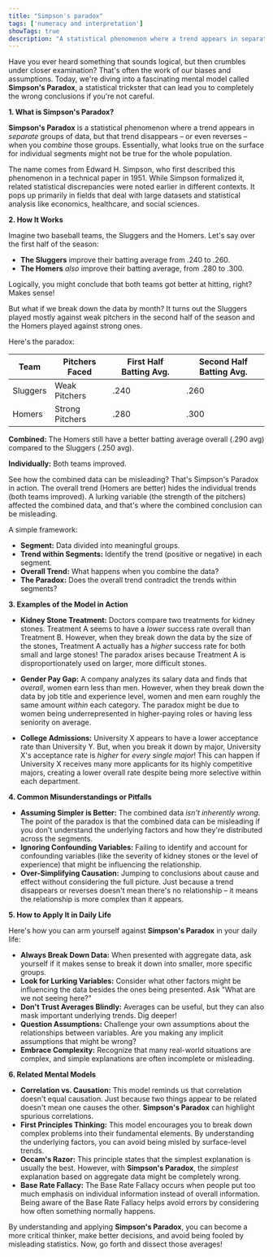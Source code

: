 ```yaml
---
title: "Simpson's paradox"
tags: ['numeracy and interpretation']
showTags: true
description: "A statistical phenomenon where a trend appears in separate groups of data but disappears or reverses when the groups are combined."
---
```



Have you ever heard something that sounds logical, but then crumbles under closer examination? That's often the work of our biases and assumptions. Today, we're diving into a fascinating mental model called **Simpson's Paradox**, a statistical trickster that can lead you to completely the wrong conclusions if you're not careful.

**1. What is Simpson's Paradox?**

**Simpson's Paradox** is a statistical phenomenon where a trend appears in *separate* groups of data, but that trend disappears – or even reverses – when you *combine* those groups. Essentially, what looks true on the surface for individual segments might not be true for the whole population.

The name comes from Edward H. Simpson, who first described this phenomenon in a technical paper in 1951. While Simpson formalized it, related statistical discrepancies were noted earlier in different contexts. It pops up primarily in fields that deal with large datasets and statistical analysis like economics, healthcare, and social sciences.

**2. How It Works**

Imagine two baseball teams, the Sluggers and the Homers. Let's say over the first half of the season:

*   **The Sluggers** improve their batting average from .240 to .260.
*   **The Homers** *also* improve their batting average, from .280 to .300.

Logically, you might conclude that both teams got better at hitting, right? Makes sense!

But what if we break down the data by month? It turns out the Sluggers played mostly against weak pitchers in the second half of the season and the Homers played against strong ones.

Here's the paradox:

| Team      | Pitchers Faced      | First Half Batting Avg. | Second Half Batting Avg. |
|-----------|-----------------------|-------------------------|-------------------------|
| Sluggers  | Weak Pitchers       | .240                    | .260                    |
| Homers    | Strong Pitchers      | .280                    | .300                    |

**Combined:** The Homers still have a better batting average overall (.290 avg) compared to the Sluggers (.250 avg).

**Individually:** Both teams improved.

See how the combined data can be misleading? That's Simpson's Paradox in action. The overall trend (Homers are better) hides the individual trends (both teams improved). A lurking variable (the strength of the pitchers) affected the combined data, and that's where the combined conclusion can be misleading.

A simple framework:
*   **Segment:** Data divided into meaningful groups.
*   **Trend within Segments:** Identify the trend (positive or negative) in each segment.
*   **Overall Trend:** What happens when you combine the data?
*   **The Paradox:** Does the overall trend contradict the trends within segments?

**3. Examples of the Model in Action**

*   **Kidney Stone Treatment:** Doctors compare two treatments for kidney stones. Treatment A seems to have a *lower* success rate overall than Treatment B. However, when they break down the data by the size of the stones, Treatment A actually has a *higher* success rate for both small and large stones! The paradox arises because Treatment A is disproportionately used on larger, more difficult stones.

*   **Gender Pay Gap:** A company analyzes its salary data and finds that *overall*, women earn less than men. However, when they break down the data by job title and experience level, women and men earn roughly the same amount *within* each category. The paradox might be due to women being underrepresented in higher-paying roles or having less seniority on average.

*   **College Admissions:** University X appears to have a lower acceptance rate than University Y. But, when you break it down by major, University X's acceptance rate is *higher* for *every single major*! This can happen if University X receives many more applicants for its highly competitive majors, creating a lower overall rate despite being more selective within each department.

**4. Common Misunderstandings or Pitfalls**

*   **Assuming Simpler is Better:** The combined data *isn't inherently wrong*. The point of the paradox is that the combined data can be misleading if you don't understand the underlying factors and how they're distributed across the segments.
*   **Ignoring Confounding Variables:** Failing to identify and account for confounding variables (like the severity of kidney stones or the level of experience) that might be influencing the relationship.
*   **Over-Simplifying Causation:** Jumping to conclusions about cause and effect without considering the full picture. Just because a trend disappears or reverses doesn't mean there's no relationship – it means the relationship is more complex than it appears.

**5. How to Apply It in Daily Life**

Here's how you can arm yourself against **Simpson's Paradox** in your daily life:

*   **Always Break Down Data:** When presented with aggregate data, ask yourself if it makes sense to break it down into smaller, more specific groups.
*   **Look for Lurking Variables:** Consider what other factors might be influencing the data besides the ones being presented. Ask "What are we not seeing here?"
*   **Don't Trust Averages Blindly:** Averages can be useful, but they can also mask important underlying trends. Dig deeper!
*   **Question Assumptions:** Challenge your own assumptions about the relationships between variables. Are you making any implicit assumptions that might be wrong?
*   **Embrace Complexity:** Recognize that many real-world situations are complex, and simple explanations are often incomplete or misleading.

**6. Related Mental Models**

*   **Correlation vs. Causation:** This model reminds us that correlation doesn't equal causation. Just because two things appear to be related doesn't mean one causes the other. **Simpson's Paradox** can highlight spurious correlations.
*   **First Principles Thinking:** This model encourages you to break down complex problems into their fundamental elements. By understanding the underlying factors, you can avoid being misled by surface-level trends.
*   **Occam's Razor:** This principle states that the simplest explanation is usually the best. However, with **Simpson's Paradox**, the *simplest* explanation based on aggregate data might be completely wrong.
*   **Base Rate Fallacy:** The Base Rate Fallacy occurs when people put too much emphasis on individual information instead of overall information. Being aware of the Base Rate Fallacy helps avoid errors by considering how often something normally happens.

By understanding and applying **Simpson's Paradox**, you can become a more critical thinker, make better decisions, and avoid being fooled by misleading statistics. Now, go forth and dissect those averages!

